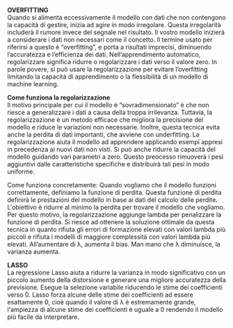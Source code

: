 **OVERFITTING**
</br> Quando si alimenta eccessivamente il modello con dati che non contengono la capacità di gestire, inizia ad agire in modo irregolare. 
Questa irregolarità includerà il rumore invece del segnale nel risultato. Il vostro modello inizierà a considerare i dati non necessari come il concetto.
Il termine usato per riferirsi a questo è “overfitting”, e porta a risultati imprecisi, diminuendo l’accuratezza e l’efficienza dei dati.
Nell’apprendimento automatico, regolarizzare significa ridurre o regolarizzare i dati verso il valore zero. In parole povere, 
si può usare la regolarizzazione per evitare l’overfitting limitando la capacità di apprendimento o la flessibilità di un modello di machine learning.

**Come funziona la regolarizzazione**
</br> Il motivo principale per cui il modello è “sovradimensionato” è che non riesce a generalizzare i dati a causa della troppa irrilevanza. 
Tuttavia, la regolarizzazione è un metodo efficace che migliora la precisione del modello e riduce le variazioni non necessarie.
Inoltre, questa tecnica evita anche la perdita di dati importanti, che avviene con underfitting. 
La regolarizzazione aiuta il modello ad apprendere applicando esempi appresi in precedenza ai nuovi dati non visti. Si può anche ridurre la capacità del modello guidando vari parametri a zero. Questo preocesso rimuoverà i pesi aggiuntivi dalle caratteristiche specifiche e distribuirà tali pesi in modo uniforme.

Come funziona concretamente: Quando vogliamo che il modello funzioni correttamente, definiamo la funzione di perdita. 
Questa funzione di perdita definirà le prestazioni del modello in base ai dati del calcolo delle perdite. 
L'obiettivo è ridurre al minimo la perdita per trovare il modello che vogliamo. Per questo motivo, la regolarizzazione aggiunge lambda 
per penalizzare la funzione di perdita. 
Si riesce ad ottenere la soluzione ottimale da questa tecnica in quanto rifiuta gli errori di formazione elevati con valori lambda più piccoli e rifiuta i modelli di maggiore complessità con valori lambda più elevati.
All’aumentare di λ, aumenta il bias. Man mano che λ diminuisce, la varianza aumenta.

**LASSO**
</br> La regressione Lasso aiuta a ridurre la varianza in modo significativo con un piccolo aumento della distorsione e generare una migliore accuratezza della previsione.
Esegue la selezione variabile riducendo le stime dei coefficienti verso 0. Lasso forza alcune delle stime dei coefficienti ad essere esattamente 0, cioè quando il valore di λ è estremamente grande, l'ampiezza di alcune stime dei coefficienti è uguale a 0 rendendo il modello più facile da interpretare.
